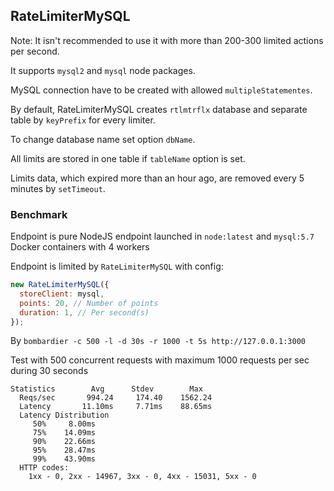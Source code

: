 ## RateLimiterMySQL

Note: It isn't recommended to use it with more than 200-300 limited actions per second.

It supports `mysql2` and `mysql` node packages.

MySQL connection have to be created with allowed `multipleStatementes`.

By default, RateLimiterMySQL creates `rtlmtrflx` database and separate table by `keyPrefix` for every limiter.

To change database name set option `dbName`.

All limits are stored in one table if `tableName` option is set.

Limits data, which expired more than an hour ago, are removed every 5 minutes by `setTimeout`.

### Benchmark

Endpoint is pure NodeJS endpoint launched in `node:latest` and `mysql:5.7` Docker containers with 4 workers

Endpoint is limited by `RateLimiterMySQL` with config:

```javascript
new RateLimiterMySQL({
  storeClient: mysql,
  points: 20, // Number of points
  duration: 1, // Per second(s)
});
```

By `bombardier -c 500 -l -d 30s -r 1000 -t 5s http://127.0.0.1:3000`

Test with 500 concurrent requests with maximum 1000 requests per sec during 30 seconds

```text
Statistics        Avg      Stdev        Max
  Reqs/sec       994.24     174.40    1562.24
  Latency       11.10ms     7.71ms    88.65ms
  Latency Distribution
     50%     8.00ms
     75%    14.09ms
     90%    22.66ms
     95%    28.47ms
     99%    43.90ms
  HTTP codes:
    1xx - 0, 2xx - 14967, 3xx - 0, 4xx - 15031, 5xx - 0
```
